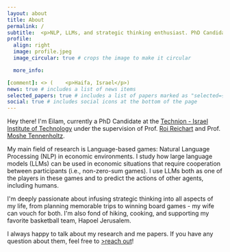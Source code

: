 ```yaml
---
layout: about
title: About
permalink: /
subtitle:  <p>NLP, LLMs, and strategic thinking enthusiast. PhD Candidate @ Technion.</p>
profile:
  align: right
  image: profile.jpeg
  image_circular: true # crops the image to make it circular

  more_info: 

[comment]: <> (    <p>Haifa, Israel</p>)
news: true # includes a list of news items
selected_papers: true # includes a list of papers marked as "selected={true}"
social: true # includes social icons at the bottom of the page
---
```

Hey there!
I'm Eilam, currently a PhD Candidate at the [Technion - Israel Institute of Technology](https://www.technion.ac.il/) under the supervision of Prof. [Roi Reichart](https://roireichart.com/) and Prof.
[Moshe Tennenholtz](https://dds.technion.ac.il/he/academicstaff/moshe-tennenholtz/).

My main field of research is Language-based games: Natural Language Processing (NLP) in economic environments. I study how large language models (LLMs) can be used in economic situations that require cooperation between participants (i.e., non-zero-sum games). I use LLMs both as one of the players in these games and to predict the actions of other agents, including humans.

I'm deeply passionate about infusing strategic thinking into all aspects of my life, from planning memorable trips to winning board games - my wife can vouch for both.
I'm also fond of hiking, cooking, and supporting my favorite basketball team, Hapoel Jerusalem.

I always happy to talk about my research and me papers. If you have any question about them, feel free to <a href="#social">>reach out</a>!